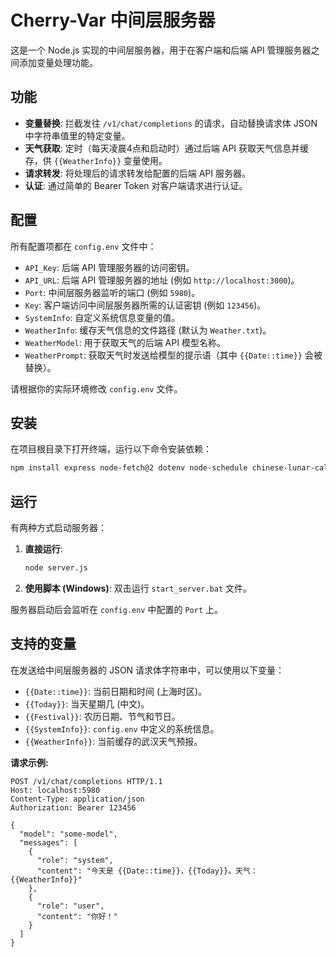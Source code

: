 # Cherry-Var 中间层服务器

这是一个 Node.js 实现的中间层服务器，用于在客户端和后端 API 管理服务器之间添加变量处理功能。

## 功能

*   **变量替换**: 拦截发往 `/v1/chat/completions` 的请求，自动替换请求体 JSON 中字符串值里的特定变量。
*   **天气获取**: 定时（每天凌晨4点和启动时）通过后端 API 获取天气信息并缓存，供 `{{WeatherInfo}}` 变量使用。
*   **请求转发**: 将处理后的请求转发给配置的后端 API 服务器。
*   **认证**: 通过简单的 Bearer Token 对客户端请求进行认证。

## 配置

所有配置项都在 `config.env` 文件中：

*   `API_Key`: 后端 API 管理服务器的访问密钥。
*   `API_URL`: 后端 API 管理服务器的地址 (例如 `http://localhost:3000`)。
*   `Port`: 中间层服务器监听的端口 (例如 `5980`)。
*   `Key`: 客户端访问中间层服务器所需的认证密钥 (例如 `123456`)。
*   `SystemInfo`: 自定义系统信息变量的值。
*   `WeatherInfo`: 缓存天气信息的文件路径 (默认为 `Weather.txt`)。
*   `WeatherModel`: 用于获取天气的后端 API 模型名称。
*   `WeatherPrompt`: 获取天气时发送给模型的提示语（其中 `{{Date::time}}` 会被替换）。

请根据你的实际环境修改 `config.env` 文件。

## 安装

在项目根目录下打开终端，运行以下命令安装依赖：

```bash
npm install express node-fetch@2 dotenv node-schedule chinese-lunar-calendar
```

## 运行

有两种方式启动服务器：

1.  **直接运行**:
    ```bash
    node server.js
    ```
2.  **使用脚本 (Windows)**:
    双击运行 `start_server.bat` 文件。

服务器启动后会监听在 `config.env` 中配置的 `Port` 上。

## 支持的变量

在发送给中间层服务器的 JSON 请求体字符串中，可以使用以下变量：

*   `{{Date::time}}`: 当前日期和时间 (上海时区)。
*   `{{Today}}`: 当天星期几 (中文)。
*   `{{Festival}}`: 农历日期、节气和节日。
*   `{{SystemInfo}}`: `config.env` 中定义的系统信息。
*   `{{WeatherInfo}}`: 当前缓存的武汉天气预报。

**请求示例:**

```
POST /v1/chat/completions HTTP/1.1
Host: localhost:5980
Content-Type: application/json
Authorization: Bearer 123456

{
  "model": "some-model",
  "messages": [
    {
      "role": "system",
      "content": "今天是 {{Date::time}}，{{Today}}。天气：{{WeatherInfo}}"
    },
    {
      "role": "user",
      "content": "你好！"
    }
  ]
}